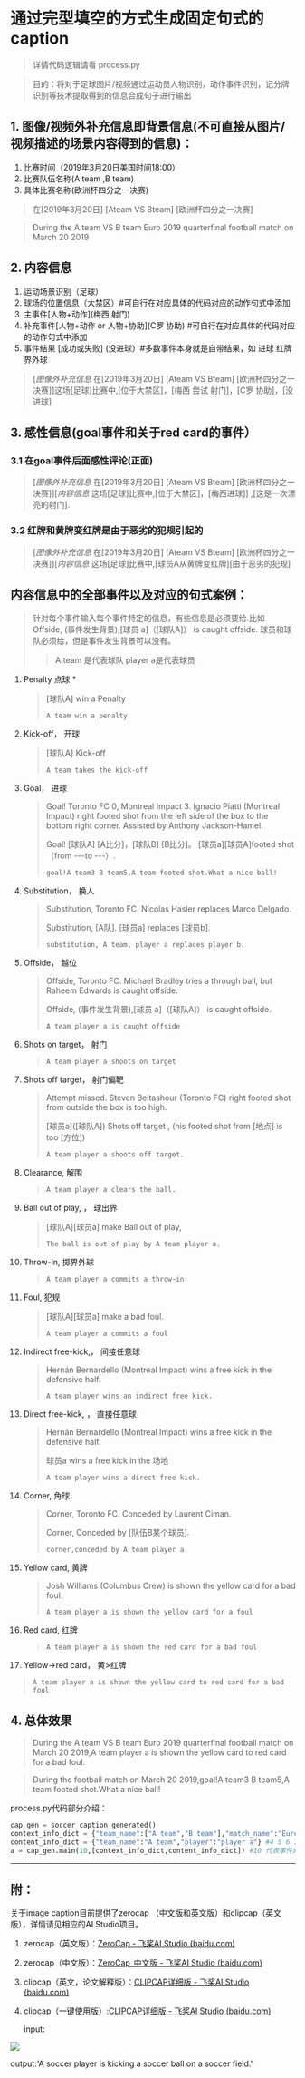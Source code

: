 # 通过完型填空的方式生成固定句式的caption

> 详情代码逻辑请看 process.py

>  目的：将对于足球图片/视频通过运动员人物识别，动作事件识别，记分牌识别等技术提取得到的信息合成句子进行输出

## 1. 图像/视频外补充信息即背景信息(不可直接从图片/视频描述的场景内容得到的信息)：

1. 比赛时间（2019年3月20日美国时间18:00） 
2. 比赛队伍名称(A team ,B team)
3. 具体比赛名称(欧洲杯四分之一决赛)

> 在[2019年3月20日] [Ateam VS Bteam] [欧洲杯四分之一决赛]

> During the A team VS B team Euro 2019 quarterfinal football match on March 20 2019

## 2. 内容信息

1. 运动场景识别（足球）
2. 球场的位置信息（大禁区）#可自行在对应具体的代码对应的动作句式中添加
3. 主事件\[人物+动作\]\(梅西 射门\)
4. 补充事件\[人物+动作 or 人物+协助\]\(C罗 协助\) #可自行在对应具体的代码对应的动作句式中添加
5. 事件结果 [成功或失败] (没进球）#多数事件本身就是自带结果，如 进球 红牌 界外球

>[*图像外补充信息* 在[2019年3月20日] [Ateam VS Bteam] [欧洲杯四分之一决赛]]这场[足球]比赛中,[位于大禁区]，[梅西 尝试 射门]，[C罗 协助]，[没进球] 

## 3. 感性信息(goal事件和关于red card的事件）

### 3.1 在goal事件后面感性评论(正面)



> [*图像外补充信息* 在[2019年3月20日] [Ateam VS Bteam] [欧洲杯四分之一决赛]]\[*内容信息* 这场[足球]比赛中,[位于大禁区]，[梅西进球]\] ,[这是一次漂亮的射门].

###  3.2 红牌和黄牌变红牌是由于恶劣的犯规引起的

> [*图像外补充信息* 在[2019年3月20日] [Ateam VS Bteam] [欧洲杯四分之一决赛]]\[*内容信息* 这场[足球]比赛中,\[球员A从黄牌变红牌\]\[由于恶劣的犯规\]



## 内容信息中的全部事件以及对应的句式案例：

> 针对每个事件输入每个事件特定的信息，有些信息是必须要给.比如  Offside, (事件发生背景),[球员 a]（\[球队A\]） is caught offside. 球员和球队必须给，但是事件发生背景可以没有。
>
> > A team 是代表球队 player a是代表球员

1. Penalty  点球 *

   > [球队A]  win a Penalty  
   >
   > ```
   > A team win a penalty
   > ```

2. Kick-off， 开球

   > [球队A] Kick-off
   >
   > ```
   > A team takes the kick-off
   > ```

3. Goal， 进球

   > Goal! Toronto FC 0, Montreal Impact 3. Ignacio Piatti (Montreal Impact) right footed shot from the left side of the box to the bottom right corner. Assisted by Anthony Jackson-Hamel.
   >
   > Goal! [球队A] [A比分]，[球队B] [B比分]。 [球员a]\[球员A\]footed shot（from ---to ---）.
   >
   > ```
   > goal!A team3 B team5,A team footed shot.What a nice ball!
   > ```

4. Substitution， 换人  

   > Substitution, Toronto FC. Nicolas Hasler replaces Marco Delgado.
   >
   > Substitution, [A队]. [球员a] replaces [球员b].
   >
   > ```
   > substitution, A team, player a replaces player b.
   > ```

5. Offside， 越位

   > Offside, Toronto FC. Michael Bradley tries a through ball, but Raheem Edwards is caught offside.
   >
   > Offside, (事件发生背景),[球员 a]（\[球队A\]） is caught offside.
   >
   > ```
   > A team player a is caught offside
   > ```

6. Shots on target， 射门 

   >```
   >A team player a shoots on target
   >```

7. Shots off target， 射门偏靶   

   > Attempt missed. Steven Beitashour (Toronto FC) right footed shot from outside the box is too high.
   >
   > \[球员a\](\[球队A\]) Shots off target , (his footed shot from [地点] is too [方位])
   >
   > ```
   > A team player a shoots off target.
   > ```

8. Clearance,  解围

   >
   >
   >```
   >A team player a clears the ball.
   >```

9. Ball out of play, ， 球出界

   > \[球队A\]\[球员a\] make Ball out of play, 
   >
   > ```
   > The ball is out of play by A team player a.
   > ```

10. Throw-in,  掷界外球

    >
    >
    >```
    >A team player a commits a throw-in
    >```

11. Foul,  犯规

    > \[球队A\]\[球员a\] make a bad foul. 
    >
    > ```
    > A team player a commits a foul
    > ```

12. Indirect free-kick,， 间接任意球

    >   Hernán Bernardello (Montreal Impact) wins a free kick in the defensive half.
    >
    >   ```
    >   A team player wins an indirect free kick.
    >   ```

13. Direct free-kick, ， 直接任意球

    > Hernán Bernardello (Montreal Impact) wins a free kick in the defensive half.
    >
    > 球员a wins a free kick in the 场地
    >
    > ```
    > A team player wins a direct free kick.
    > ```

14. Corner,  角球

    > Corner, Toronto FC. Conceded by Laurent Ciman.
    >
    > Corner,  Conceded by [队伍B某个球员].
    >
    > ```
    > corner,conceded by A team player a
    > ```

15. Yellow card, 黄牌

    > Josh Williams (Columbus Crew) is shown the yellow card for a bad foul.
    >
    > ```
    > A team player a is shown the yellow card for a foul
    > ```

16. Red card, 红牌

    >
    >
    >```
    >A team player a is shown the red card for a bad foul
    >```

17. Yellow->red card， 黄>红牌

>
>
>```
>A team player a is shown the yellow card to red card for a bad foul
>```



## 4.  总体效果

> During the A team VS B team Euro 2019 quarterfinal football match on March 20 2019,A team player a is shown the yellow card to red card for a bad foul.

> During the  football match on March 20 2019,goal!A team3 B team5,A team footed shot.What a nice ball!



process.py代码部分介绍：

```python
cap_gen = soccer_caption_generated()
context_info_dict = {"team_name":["A team","B team"],"match_name":"Euro 2019 quarterfinal","match_time":"March 20 2019"}#背景信息
content_info_dict = {"team_name":"A team","player":"player a"} #4 5 6 7 8 9 10 11 12 13 14 15 16 代表适合id为4-16的动作事件（id从0开始） #内容信息
a = cap_gen.main(10,[context_info_dict,content_info_dict]) #10 代表事件索引 

```



------



## 附：

关于image caption目前提供了zerocap （中文版和英文版）和clipcap（英文版），详情请见相应的AI Studio项目。

1. zerocap（英文版）：[ZeroCap - 飞桨AI Studio (baidu.com)](https://aistudio.baidu.com/aistudio/projectdetail/4775660)
2. zerocap（中文版）：[ZeroCap_中文版 - 飞桨AI Studio (baidu.com)](https://aistudio.baidu.com/aistudio/projectdetail/4908042)

3. clipcap（英文，论文解释版）：[CLIPCAP详细版 - 飞桨AI Studio (baidu.com)](https://aistudio.baidu.com/aistudio/projectdetail/4936384)

4. clipcap（一键使用版）:[CLIPCAP详细版 - 飞桨AI Studio (baidu.com)](https://aistudio.baidu.com/aistudio/projectdetail/4936384)

   

   input:

   

![](https://ai-studio-static-online.cdn.bcebos.com/48ee68a7ce2941288fc93705a981f8bbfcdc7f9294dc4f0c8fb0821b1deae631)

output:'A soccer player is kicking a soccer ball on a soccer field.'

